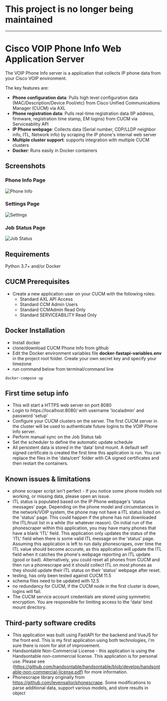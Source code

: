 # This project is no longer being maintained

***

# Cisco VOIP Phone Info Web Application Server 
The VOIP Phone Info server is a application that collects IP phone data from your Cisco VOIP environment.

The key features are:

* **Phone configuration data**: Pulls high level configuration data (MAC/Description/Device Pool/etc) from Cisco Unified Communications Manager (CUCM) via AXL
* **Phone registration data**: Pulls real-time registration data (IP address, firmware, registration time stamp, EM logins) from CUCM via Serviceability API
* **IP Phone webpage**: Collects data (Serial number, CDP/LLDP neighbor info, ITL, Network info) by scraping the IP phone's internal web server
* **Multiple cluster support**: supports integration with multiple CUCM clusters
* **Docker**: Runs easily in Docker containers

## Screenshots

### Phone Info Page
![Phone Info](.github/phoneinfo.png)
### Settings Page
![Settings](.github/settings.jpg)
### Job Status Page
![Job Status](.github/jobstatus.jpg)

## Requirements

Python 3.7+
 and/or
Docker

## CUCM Prerequisites
* Create a new application user on your CUCM with the following roles:
  * Standard AXL API Access
  * Standard CCM Admin Users
  * Standard CCMAdmin Read Only
  * Standard SERVICEABILITY Read Only

## Docker Installation

* Install docker
* clone/download CUCM Phone Info from github
* Edit the Docker environment variables file **docker-fastapi-variables.env** in the project root folder. Create your own secret key and specify your timezone
* run command below from terminal/command line

<div class="termy">

```console
docker-compose up
```

</div>

## First time setup info

* This will start a HTTPS web server on port 8080
* Login to https://localhost:8080/ with username 'localadmin' and password 'setup'
* Configure your CUCM clusters on the server.  The first CUCM server in the cluster will be used to authenticate future logins to the VOIP Phone Info server.
* Perform manual sync on the Job Status tab
* Set the scheduler to define the automatic update schedule
* All persistent data is stored in the 'data' bind mount.  A default self signed certificate is created the first time this application is run. You can replace the files in the 'data/cert' folder with CA signed certificates and then restart the containers.

## Known issues & limitations
* phone scraper script isn't perfect - If you notice some phone models not working, or missing data, please open an issue.
* ITL status is populated based on the IP Phone webpage's 'status messages' page.  Depending on the phone model and circumstances in the network/VOIP system, the phone may not have a ITL status listed on the 'status' page.  This could happen if the phone has not downloaded the ITL/trust list in a while (for whatever reason).  On initial run of the phonescraper within this application, you may have many phones that have a blank 'ITL' field.  This application only updates the status of the 'ITL' field when there is some valid ITL message on the 'status' page.  Assuming this application is left to run daily phonescrapes, over time the ITL value should become accurate, as this application will update the ITL field when it catches the phone's webpage reporting an ITL update (good or bad).  Alternatively, you could reset all phones from CUCM and then run a phonescrape and it should collect ITL on most phones as they should update their ITL status on their 'status' webpage after reset.
* testing, has only been tested against CUCM 11.5
* schema files need to be updated with 12.5
* no redundancy for CUCM, if the CUCM node in the first cluster is down, logins will fail.
* The CUCM service account credentials are stored using symmetric encryption.  You are responsible for limiting access to the 'data' bind mount directory.

## Third-party software credits

* This application was built using FastAPI for the backend and VueJS for the front end.  This is my first application using both technologies, i'm sure there is room for alot of improvement.
* Handsontable Non-Commercial License - this application is using the Handsontable non-commercial license.  This application is for personal use.  Please see (https://github.com/handsontable/handsontable/blob/develop/handsontable-non-commercial-license.pdf) for more information.
* Phonescrape library originally from https://github.com/levensailor/phonescrape.  Some modifications to parse additional data, support various models, and store results in object

